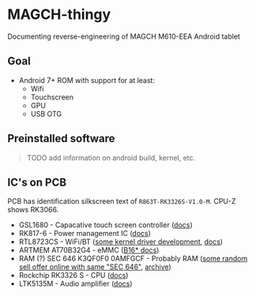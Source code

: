# MAGCH-thingy
Documenting reverse-engineering of MAGCH M610-EEA Android tablet

## Goal
 - Android 7+ ROM with support for at least:
   - Wifi
   - Touchscreen
   - GPU
   - USB OTG

## Preinstalled software
> TODO add information on android build, kernel, etc.

## IC's on PCB
PCB has identification silkscreen text of `R863T-RK3326S-V1.0-M`. CPU-Z shows RK3066.
 - GSL1680 - Capacative touch screen controller ([docs](https://dl.linux-sunxi.org/touchscreen/GSL1680.pdf))
 - RK817-6 - Power management IC ([docs](https://rockchip.fr/RK817%20datasheet%20V1.01.pdf))
 - RTL8723CS - WiFi/BT ([some kernel driver development](https://github.com/Icenowy/rtl8723cs), [docs](https://datasheet4u.com/pdf-down/R/T/L/RTL8723CS-Realtek.pdf))
 - ARTMEM AT70B32G4 - eMMC ([B16* docs](https://bbs.aw-ol.com/assets/uploads/files/1659577035353-4f411bbf-e07a-4bfe-9996-ed2a12deeabe-at70b16g4t06f_datasheet_v0.1.pdf))
 - RAM (?) SEC 646 K3QF0F0 0AMFGCF - Probably RAM ([some random sell offer online with same "SEC 646"](https://www.cpuprocessorchip.com/sale-11104366-emcp-32gb-emmc-flash-drive-storage-kmqx10013m-b419-32-16-emcp-d3-lpddr3-1866mhz.html), [archive](https://web.archive.org/web/20240813145758/https://www.cpuprocessorchip.com/sale-11104366-emcp-32gb-emmc-flash-drive-storage-kmqx10013m-b419-32-16-emcp-d3-lpddr3-1866mhz.html))
 - Rockchip RK3326 S - CPU ([docs](https://rockchip.fr/RK3326%20datasheet%20V1.2.pdf))
 - LTK5135M - Audio amplifier ([docs](https://www.chipsourcetek.com/DataSheet/LTK5135.pdf))
